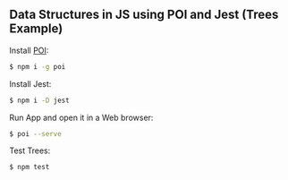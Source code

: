 ## Data Structures in JS using POI and Jest (Trees Example)

  Install [POI](https://poi.js.org/):

```bash
$ npm i -g poi
```

  Install Jest:

```bash
$ npm i -D jest
```

  Run App and open it in a Web browser:

```bash
$ poi --serve
```

  Test Trees:

```bash
$ npm test
```
